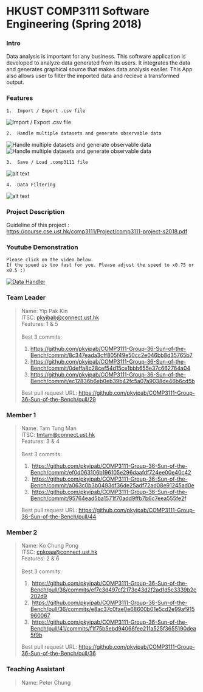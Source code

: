 # HKUST COMP3111 Software Engineering (Spring 2018)

### Intro
Data analysis is important for any business. This software application is developed to analyze data 
generated from its users. It integrates the data and generates graphical source that makes data analysis easiler. 
This App also allows user to filter the imported data and recieve a transformed output. 

### Features

```
1.  Import / Export .csv file
```
![Import / Export .csv file](https://user-images.githubusercontent.com/28923318/39878302-9adb1036-54aa-11e8-8d82-2e8c501e6202.jpg)
 <br />
 
```
2.  Handle multiple datasets and generate observable data
```
![Handle multiple datasets and generate observable data](https://user-images.githubusercontent.com/28923318/39878304-9b0fa7f6-54aa-11e8-96ac-b1b9214ca228.jpg)
![Handle multiple datasets and generate observable data](https://user-images.githubusercontent.com/28923318/39878305-9b3c5d50-54aa-11e8-9f58-40101acf5be7.jpg)

```
3.  Save / Load .comp3111 file
```
![alt text](https://user-images.githubusercontent.com/28923318/39878307-9b6a4a3a-54aa-11e8-83ab-41da3d58f982.jpg)
<br />

```
4.  Data Filtering
```
![alt text](https://user-images.githubusercontent.com/28923318/39878310-9bbef026-54aa-11e8-86b8-e1856cf09ead.jpg)
<br />

### Project Description
Guideline of this project : https://course.cse.ust.hk/comp3111/Project/comp3111-project-s2018.pdf


### Youtube Demonstration
```
Please click on the video below. 
If the speed is too fast for you. Please adjust the speed to x0.75 or x0.5 :)
```

[![Data Handler](http://img.youtube.com/vi/Xqaq8ThBvmA/0.jpg)](http://www.youtube.com/watch?v=Xqaq8ThBvmA "Data Handler")



### Team Leader
>Name: Yip Pak Kin<br />
>ITSC: pkyibab@connect.ust.hk<br />
>Features: 1 & 5<br /><br />
>Best 3 commits:<br />
>1.  https://github.com/pkyipab/COMP3111-Group-36-Sun-of-the-Bench/commit/8c347eada3cff805f49e50cc2e046bb8d35765b7
>2.  https://github.com/pkyipab/COMP3111-Group-36-Sun-of-the-Bench/commit/0deffa8c28cef54d15ce1bbb655e37c662764a04
>3.  https://github.com/pkyipab/COMP3111-Group-36-Sun-of-the-Bench/commit/ec12836b6eb0eb39b42fc5a07a9038de46b6cd5b
>
>Best pull request URL:
>https://github.com/pkyipab/COMP3111-Group-36-Sun-of-the-Bench/pull/29
>
>
### Member 1
>Name: Tam Tung Man<br />
>ITSC: tmtam@connect.ust.hk<br />
>Features: 3 & 4<br /><br />
>Best 3 commits:<br />
>1.  https://github.com/pkyipab/COMP3111-Group-36-Sun-of-the-Bench/commit/ef0d063106b196105e296daafdf724ee00e40c42
>2.  https://github.com/pkyipab/COMP3111-Group-36-Sun-of-the-Bench/commit/a063c0b3b0493df36de25adf72ad08e91245ad0e
>3.  https://github.com/pkyipab/COMP3111-Group-36-Sun-of-the-Bench/commit/95764ead5ba1571f70add9ffb7b6c7eea555fe2f
>
>Best pull request URL:
>https://github.com/pkyipab/COMP3111-Group-36-Sun-of-the-Bench/pull/44
>
>
### Member 2
>Name: Ko Chung Pong<br />
>ITSC: cpkoaa@connect.ust.hk<br />
>Features: 2 & 6<br /><br />
>Best 3 commits: <br />
>1.  https://github.com/pkyipab/COMP3111-Group-36-Sun-of-the-Bench/pull/36/commits/ef7c3d497cf2173e43d2f2ad1d5c3339b2c202d9
>2.  https://github.com/pkyipab/COMP3111-Group-36-Sun-of-the-Bench/pull/36/commits/e8ac37c0fae0e68600b01e5cd2e99af915960067
>3.  https://github.com/pkyipab/COMP3111-Group-36-Sun-of-the-Bench/pull/41/commits/f1f75b5ebd94066fee211a525f3655190dea5f9b
>
>Best pull request URL: 
>https://github.com/pkyipab/COMP3111-Group-36-Sun-of-the-Bench/pull/36
>

### Teaching Assistant
>Name: Peter Chung<br />
